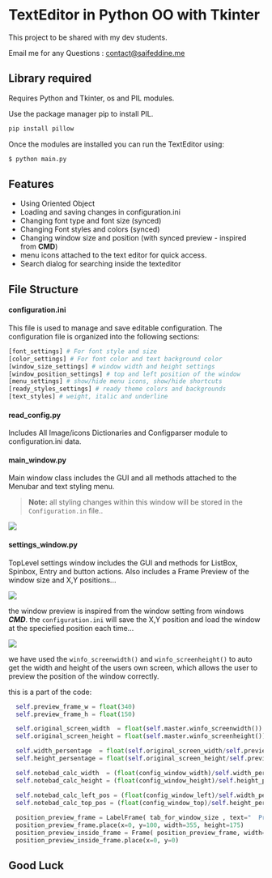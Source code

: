 

# TextEditor in Python OO with Tkinter 

This project to be shared with my dev students.

Email me for any Questions : contact@saifeddine.me

## Library required

Requires Python and Tkinter, os and PIL modules.

Use the package manager pip to install PIL.

```bash
pip install pillow
```

Once the modules are installed you can run the TextEditor using:
```bash
$ python main.py
```
## Features

- Using Oriented Object 
- Loading and saving changes in configuration.ini
- Changing font type and font size (synced)
- Changing Font styles and colors (synced)
- Changing window size and position (with synced preview - inspired from **CMD**)
- menu icons attached to the text editor for quick access.
- Search dialog for searching inside the texteditor
## File Structure
#### configuration.ini
This file is used to manage and save editable configuration. The configuration file is organized into the following sections:

```bash
[font_settings] # For font style and size
[color_settings] # For font color and text background color
[window_size_settings] # window width and height settings
[window_position_settings] # top and left position of the window
[menu_settings] # show/hide menu icons, show/hide shortcuts
[ready_styles_settings] # ready theme colors and backgrounds
[text_styles] # weight, italic and underline
```
#### read_config.py
Includes All Image/icons Dictionaries and Configparser module to configuration.ini data.

#### main_window.py
Main window class includes the GUI and all methods attached to the Menubar and text styling menu.

> **Note:** all styling changes within this window will be stored in the ```Configuration.in``` file..

![](https://res.cloudinary.com/cloudjs/image/upload/v1672610764/github/textnote.jpg)

#### settings_window.py
TopLevel settings window includes the GUI and methods for ListBox, Spinbox, Entry and button actions. Also includes a Frame Preview of the window size and X,Y positions...

![](https://res.cloudinary.com/cloudjs/image/upload/v1672610731/github/settings_tabs.jpg)

the window preview is inspired from the window setting from windows ***CMD***. the ```configuration.ini``` will save the X,Y position and load the window at the speciefied position each time...

![](https://res.cloudinary.com/cloudjs/image/upload/v1672610666/github/cmd_preview.jpg)

we have used the ```winfo_screenwidth()``` and ```winfo_screenheight()``` to auto get the width and height of the users own screen, which allows the user to preview the position of the window correctly.

this is a part of the code:
```python
  self.preview_frame_w = float(340)
  self.preview_frame_h = float(150)

  self.original_screen_width  = float(self.master.winfo_screenwidth()) 
  self.original_screen_height = float(self.master.winfo_screenheight())

  self.width_persentage  = float(self.original_screen_width/self.preview_frame_w) 
  self.height_persentage = float(self.original_screen_height/self.preview_frame_h)

  self.notebad_calc_width  = (float(config_window_width)/self.width_persentage)
  self.notebad_calc_height = (float(config_window_height)/self.height_persentage)

  self.notebad_calc_left_pos = (float(config_window_left)/self.width_persentage) 
  self.notebad_calc_top_pos = (float(config_window_top)/self.height_persentage)
  
  position_preview_frame = LabelFrame( tab_for_window_size , text="  Preview Position  " ,bg="#ffffff",borderwidth=1.5, padx=5, pady=0)
  position_preview_frame.place(x=0, y=100, width=355, height=175)
  position_preview_inside_frame = Frame( position_preview_frame, width=self.preview_frame_w, height=self.preview_frame_h, bg="#000000")
  position_preview_inside_frame.place(x=0, y=0)
```

## Good Luck
